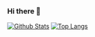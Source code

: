 ### Hi there 👋

<!--
**pencilqaq/pencilqaq** is a ✨ _special_ ✨ repository because its `README.md` (this file) appears on your GitHub profile.

Here are some ideas to get you started:

- 🔭 I’m currently working on ...
- 🌱 I’m currently learning ...
- 👯 I’m looking to collaborate on ...
- 🤔 I’m looking for help with ...
- 💬 Ask me about ...
- 📫 How to reach me: ...
- 😄 Pronouns: ...
- ⚡ Fun fact: ...
-->
[![Github Stats](https://github-readme-stats.vercel.app/api?&bg_color=A4193D&title_color=FFDFB9&text_color=FFDFB9&hide_border=true&username=pencilqaq&locale=cn&theme=tokyonight)](https://github.com/anuraghazra/github-readme-stats)
[![Top Langs](https://github-readme-stats.vercel.app/api/top-langs/?&bg_color=A4193D&title_color=FFDFB9&text_color=FFDFB9&hide_border=true&username=pencilqaq&layout=compact)](https://github.com/anuraghazra/github-readme-stats)
